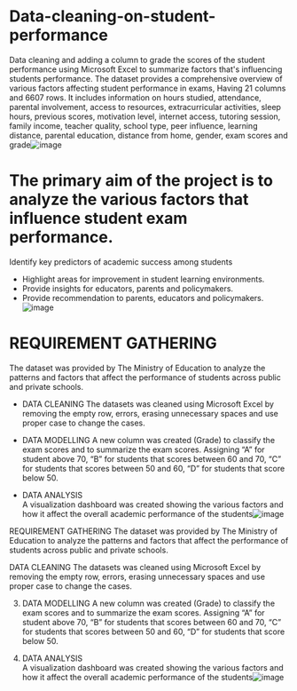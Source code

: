 # Data-cleaning-on-student-performance
Data cleaning and adding a column to grade the scores of the student performance using Microsoft Excel to summarize factors that's influencing students performance.
The dataset provides a comprehensive overview of various factors affecting student performance in exams, Having 21 columns and 6607 rows. It includes information on hours studied, attendance, parental involvement, access to resources, extracurricular activities, sleep hours, previous scores, motivation level, internet access, tutoring session, family income, teacher quality,  school type, peer influence, learning distance, parental education, distance from home, gender, exam scores and grade![image](https://github.com/user-attachments/assets/89328e20-f3d7-49d5-aa1a-b030123907b1)

# The primary aim of the project is to analyze the various factors that influence student exam performance.
Identify key predictors of academic success among students
* Highlight areas for improvement in student learning environments.
* Provide insights for educators, parents and policymakers.
* Provide recommendation to parents, educators and policymakers.
![image](https://github.com/user-attachments/assets/6b6c2b47-ac1b-4b39-abd3-9701aac4fcfb)

# REQUIREMENT GATHERING
The  dataset  was provided by The Ministry of Education to analyze the patterns and factors that affect the performance of students across public and private schools.

* DATA CLEANING
 The datasets was cleaned using Microsoft Excel by removing the empty row, errors, erasing unnecessary spaces and use proper case to change the cases.

* DATA MODELLING
A new column was created (Grade) to classify the exam  scores and to summarize the exam scores.  Assigning “A” for student above  70, “B” for students that scores between 60 and 70, “C” for students that scores between 50 and 60, “D” for students that score  below 50.
                             
* DATA ANALYSIS                                                                               
A visualization dashboard was created  showing  the various factors  and how it affect the overall academic performance of the students![image](https://github.com/user-attachments/assets/748444a0-cc88-421d-ae3a-0c5d6fa5628d)


REQUIREMENT GATHERING
The  dataset  was provided by The Ministry of Education to analyze the patterns and factors that affect the performance of students across public and private schools.

DATA CLEANING
 The datasets was cleaned using Microsoft Excel by removing the empty row, errors, erasing unnecessary spaces and use proper case to change the cases.

3.  DATA MODELLING
A new column was created (Grade) to classify the exam  scores and to summarize the exam scores.  Assigning “A” for student above  70, “B” for students that scores between 60 and 70, “C” for students that scores between 50 and 60, “D” for students that score  below 50.
                             
4. DATA ANALYSIS                                                                               
A visualization dashboard was created  showing  the various factors  and how it affect the overall academic performance of the students![image](https://github.com/user-attachments/assets/89221e47-6150-4ea6-a52f-05e203ecab27)

